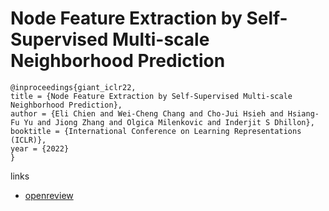 # Node Feature Extraction by Self-Supervised Multi-scale Neighborhood Prediction

```
@inproceedings{giant_iclr22,
title = {Node Feature Extraction by Self-Supervised Multi-scale Neighborhood Prediction},
author = {Eli Chien and Wei-Cheng Chang and Cho-Jui Hsieh and Hsiang-Fu Yu and Jiong Zhang and Olgica Milenkovic and Inderjit S Dhillon},
booktitle = {International Conference on Learning Representations (ICLR)},
year = {2022}
}
```

links
- [openreview](https://openreview.net/forum?id=KJggliHbs8)
